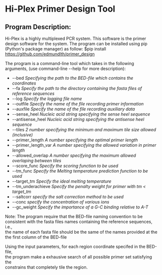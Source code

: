 Hi-Plex Primer Design Tool
==========================

Program Description:
--------------------
Hi-Plex is a highly multiplexed PCR system. This software is the primer design software
for the system. 
The program can be installed using pip (Python's package manager) as follow:
    $pip install https://github.com/edmundlth/primer_design

The program is a command-line tool which takes in the following arguments,
(use command-line --help for more description):

* --bed *Specifying the path to the BED-file which contains the coordinates*  
* --fa *Specify the path to the directory containing the fasta files of reference sequences*  
* --log *Specify the logging file name*
* --outfile *Specify the name of the file recording primer information*
* --auxfile *Specify the name of the file recording auxiliary data*
* --sense\_heel *Nucleic acid string specifying the sense heel sequence*
* --antisense\_heel *Nucleic acid string specifying the antisense heel sequence*  
* --tiles *2 number specifying the minimum and maximum tile size allowed (inclusive)*  
* --primer\_length *A number specifying the optimal primer length*  
* --primer\_length\_var *A number specifying the allowed variation in primer length*
* --allowed\_overlap *A number specifying the maximum allowed overlaping between tiles*
* --score\_func *Specify the scoring function to be used*
* --tm\_func *Specify the Melting temperature prediction function to be used*
* --target\_tm *Specify the ideal melting temperature*  
* --tm\_underachieve *Specify the penalty weight for primer with tm < target\_tm*
* --saltcorr *specify the salt correction  method to be used*
* --conc *specify the concentration of various ions*
* --gc\_weight *Specify the importance of a G-C binding relative to A-T*


Note: The program require that the BED-file naming convention to be consistent with
      the fasta files names containing the reference sequences, i.e.,  
      the name of each fasta file should be the same of the names provided at the  
      the first column of the BED-file

Using the input parameters, for each region coordinate specifed in the BED-file,  
the program make a exhausive search of all possible primer set satisfying the  
constrains that completely tile the region.


